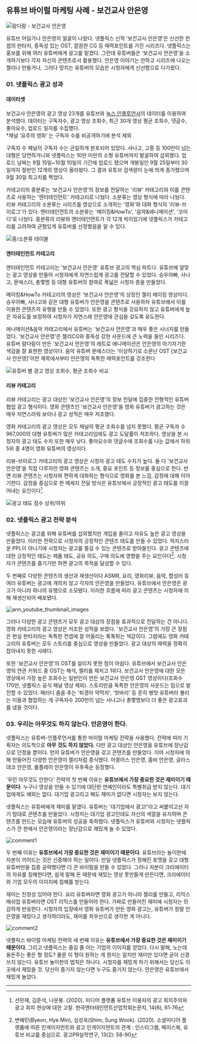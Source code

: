 ## 유튜브 바이럴 마케팅 사례 - 보건교사 안은영

![람다람 - 보건교사 안은영](./images/ramdaram-thumbnail.jpg)

유튜브 어딜가나 안은영의 얼굴이 나왔다.
넷플릭스 신작 ‘보건교사 안은영’은 신선한 컨셉의 판타지, 중독성 있는 OST, 깔끔한 CG 등 매력포인트를 가진 시리즈다.
넷플릭스는 홍보를 위해 여러 유튜버에게 광고를 맡겼다.
그런데 유튜버들은 ‘보건교사 안은영’을 소개하기보다 각자 자신의 콘텐츠로서 활용했다.
안은영 이야기는 안하고 시리즈에 나오는 젤리나 만들거나, 그러다 망치는 유튜버의 모습은 시청자에게 신선함으로 다가왔다. 

### 01. 넷플릭스 광고 성과
#### **데이터셋**
보건교사 안은영의 광고 영상 23개를 유튜브와 [녹스 인플루언서](https://kr.noxinfluencer.com)의 데이터를 이용하여 분석했다.
데이터는 구독자수, 광고 영상 조회수, 최근 30개 영상 평균 조회수, 댓글수, 좋아요수, 업로드 일자를 수집했다.
<br>*채널 ‘요주의 영화’ 는 구독자 수를 비공개하기에 분석 제외

구독자 수 채널의 구독자 수는 균일하게 분포되어 있었다.
사나고, 고몽 등 100만이 넘는 대형은 당연하거니와 넷플릭스는 10만 미만의 소형 유튜버까지 발굴하여 섭외했다.
업로드 날짜는 9월 15일~10월 10일의 기간에 업로드 됐으며 개봉일인 9월 25일부터 30일까지 절반인 12개의 영상이 올라왔다.
그 결과 유튜브 검색량이 눈에 띄게 증가했으며 9월 30일 최고치를 찍었다.

카테고리의 중분류는 ‘보건교사 안은영’의 정보를 전달하는 '리뷰' 카테고리와 이를 콘텐츠로 사용하는 '엔터테인먼트' 카테고리로 나눴다.
소분류는 영상 형식에 따라 나눴다.
리뷰 카테고리의 소분류는 시리즈를 영상으로 소개하는 '영화'와 대화 형식의 '리뷰-브이로그'가 있다.
엔터테인먼트의 소분류는 '메이킹&HowTo', '음악&애니메이션', '코미디'로 나눴다.
중분류의 리뷰와 엔터테인먼트가 각 12개 씩이었기에 넷플릭스가 카테고리를 고려하여 균형있게 유튜버를 선정했음을 알 수 있다.

![중/소분류 테이블](./images/youtuber_category.png)

#### 엔터테인먼트 카테고리
엔터테인먼트 카테고리는 '보건교사 안은영' 유튜브 광고의 핵심 파트다.
유튜브에 알맞는 광고 영상을 만들어 시청자에게 자연스럽게 광고를 전달할 수 있었다.
승우아빠, 사나고, 문에스더, 총몇명 등 대형 유튜버의 참여로 폭넓은 시청자 층을 만들었다.

메이킹&HowTo 카테고리의 영상은 '보건교사 안은영'의 상징인 젤리 메이킹 영상이다.
승우아빠, 사나고와 같은 대형 유튜버가 안은영을 콘텐츠로 사용하자 유튜브에서 이를 이용한 콘텐츠의 유행을 만들 수 있었다.
또한 광고 형식을 강요하지 않고 유튜버에게 높은 자유도를 보장하여 시청자가 자연스레 안은영에 관심을 갖도록 유도한다.

애니메이션&음악 카테고리에서 유튜버는 '보건교사 안은영'과 매우 좋은 시너지를 만들었다.
'보건교사 안은영'은 젤리CG와 중독성 강한 사운드에 큰 노력을 들인 시리즈다.
유튜버 람다람이 만든 '보건교사 안은영'의 레트로 애니메이션은 안은영의 아기자기한 색감을 잘 표현한 영상이다.
음악 유튜버 문에스더는 '이상하기로 소문난 OST [보건교사 안은영]'이란 제목에서부터 안은영의 독특한 매력포인트를 강조한다

![유튜버 별 광고 영상 조회수, 평균 조회수 비교](./images/viewcount_by_youtubers.png)

#### 리뷰 카테고리
리뷰 카테고리는 광고 대상인 '보건교사 안은영'의 정보 전달에 집중한 전형적인 유튜버 협업 광고 형식이다.
영화 콘텐츠인 '보건교사 안은영'을 영화 유튜버가 광고하는 것은 매우 자연스러워 보이나 광고 성적은 매우 저조했다.

영화 카테고리의 광고 영상은 모두 채널의 평균 조회수를 넘지 못했다.
평균 구독자 수 967,000의 대형 유튜버가 많은 카테고리임에도 광고 도달률이 저조하다.
영상을 본 시청자의 광고 태도 수치 또한 매우 낮다.
좋아요수와 댓글수에 조회수를 나눈 값에서 하위 5위 중 4명이 영화 유튜버의 영상이다.

리뷰-브이로그 카테고리의 광고 영상은 시청자 광고 태도 수치가 높다.
둘 다 '보건교사 안은영'을 직접 다루지만 영화 콘텐츠는 소개, 중요 포인트 등 정보를 중심으로 한다.
반면 리뷰 콘텐츠는 시청자와 편하게 대화하는 형식으로 영화를 본 느낌, 감정에 대해 이야기한다.
감정을 중심으로 한 메세지 전달 방식은 유튜브에서 긍정적인 광고 태도를 이끌어내는 요인이다[^1].

![광고 태도 점수 상위/하위](./images/brand_attitude_youtuber_ranking.png)

### 02. 넷플릭스 광고 전략 분석
넷플릭스는 광고를 위해 유튜버를 섭외했지만 개입을 줄이고 자유도 높은 광고 영상을 만들었다.
이러한 전략으로 시청자의 긍정적인 콘텐츠 태도를 만들 수 있었다.
억지스러운 PPL이 아니기에 시청자는 광고를 즐길 수 있는 콘텐츠로 받아들인다.
광고 콘텐츠에 대한 긍정적인 태도는 제품 태도, 공유 의도, 구매 의도에 영향을 주는 요인이다[^2].
시청자가 콘텐츠를 즐기기만 하면 광고의 목적을 달성할 수 있다.

두 번째로 다양한 콘텐츠의 생산과 재생산이다
ASMR, 요리, 영화리뷰, 음악, 합성러 등 여러 유튜버는 광고에 개의치 않고 각자의 안은영을 만들었다.
유튜브에서 안은영은 광고가 아니라 하나의 유행으로 소모됐다.
이러한 흐름에 따라 광고 콘텐츠는 시청자에 의해 재생산되어 배포됐다.

![ann_youtube_thumbnail_images](./images/ann_youtube_thumbnail_images.png)

그러나 다양한 광고 콘텐츠가 모두 광고 대상의 장점을 효과적으로 전달하는 건 아니다.
영화 카테고리의 광고 영상은 저조한 성적을 보였다.
'보건교사 안은영'의 가장 큰 장점은 현실 판타지라는 독특한 컨셉에 잘 어울리는 톡톡튀는 색감이다.
그럼에도 영화 카테고리의 유튜버는 모두 스토리를 중심으로 영상을 만들었다.
광고 대상의 매력을 정확히 잡아내지 못한 사례다.

또한 '보건교사 안은영'의 OST를 살리지 못한 점이 아쉽다.
유튜브에서 보건교사 안은영의 연관 키워드 중 OST는 해석, 젤리를 제치고 1위다.
보건교사 안은영에 대한 모든 영상에서 가장 높은 조회수는 일반인이 만든 보건교사 안은영 OST 영상이다(조회수 170만, 넷플릭스 공식 채널 영상 제외).
스토리만큼 독특한 안은영의 사운드는 밈으로 발전할 수 있었다.
패러디 춤을 추는 '퇴경아 약먹자', '핫바리' 등 흔히 병맛 유튜버라 불리는 이들과 협업하는 게 구독자수 200만이 넘는 사나고나 총몇명보다 더 좋은 광고효과를 냈을 것이다. 

### 03. 우리는 아무것도 하지 않는다. 안은영이 한다.
넷플릭스는 유튜버-인플루언서를 통한 마이럴 마케팅 전략을 사용했다.
전략에 따라 기획자는 의도적으로 **아무 것도 하지 않았다.**
다만 광고 대상인 안은영을 유튜브에 장난감으로 던졌을 뿐이다.
먼저 유튜버가 안은영을 갖고 콘텐츠를 만들었다.
이어 시청자에 의해 만들어진 다양한 안은영이 젤리처럼 증식했다.
어몽어스 안은영, 좀비 안은영, 글라스데코 안은영, 롤플레이 안은영이 우후죽순 등장했다.

'우린 아무것도 안한다' 전략의 첫 번째 이유는 **유튜브에서 가장 중요한 것은 재미이기 때문이다**.
누구나 영상을 만들 수 있기에 대단한 연예인이라도 특별취급 받지 않는다.
대기업에게도 예외는 없다.
대기업 광고라고 해도 재미가 없다면 시청자는 보지 않는다.

넷플릭스는 유튜버에게 재미를 맡겼다.
유튜버는 '대기업에서 광고!'라고 써붙이고선 자기 맘대로 콘텐츠를 만들었다.
시청자는 대기업 광고인데도 자신의 색깔을 유지하며 콘텐츠를 만드는 모습에 유튜버의 성공을 축하했다.
넷플릭스가 유튜버와 시청자는 넷플릭스가 깐 판에서 안은영이라는 장난감으로 재밌게 놀 수 있었다.  

![comment1](./images/comment1.png)

두 번째 이유는 **유튜브에서 가장 중요한 것은 재미이기 때문이다**.
유튜브라는 놀이판에 자본이 끼어드는 것은 신중해야 하는 일이다.
만일 넷플릭스가 정해진 포맷을 갖고 대형 유튜버만을 집중 공략했다면 더 큰 바이럴을 만들 수 있었다.
그러나 자본이 크리에이터의 자유를 침해한다면, 쉽게 말해 돈 때문에 재밌는 영상 못만들게 만든다면, 크리에이터와 기업 모두의 이미지에 침해를 받는다.

재미는 진정성 있어야 한다.
요리 유튜버라면 영화 광고가 아니라 젤리를 만들고, 리믹스 매쉬업 유튜버라면 OST 리믹스를 만들어야 한다.
가짜로 만들어진 재미에 시청자는 민감하게 반응한다.
시청자의 입장에서 영화 유튜버가 만든 영화 광고는, 유튜버가 정말 안은영을 재밌다고 생각하더라도, 재미를 최우선으로 생각한 게 아니다.

![comment2](./images/comment2.png)

넷플릭스 바이럴 마케팅 전략의 세 번째 이유는 **유튜브에서 가장 중요한 것은 재미이기 때문이다**.
그리고 넷플릭스는 즐길 줄 아는 기업의 이미지를 얻었다.
다시 말해, 노는데 용돈주는 좋은 형 정도? 물론 이 형이 원하는 게 뭔지는 알지만 재미만 있다면 굳이 신경쓰지 않는다.
유튜브 놀이판의 법칙은 하나다.
시청자를 재밌게 하기 위해서는 당신도 이 곳에서 재밌을 것. 당신이 즐기지 않는다면 누구도 즐기지 않는다.
안은영은 유튜브에서 재밌게 놀았다. 

***
[^1]: 선민재, 김준석, 나운봉. (2020). 미디어 플랫폼 유튜브 이용자의 광고 회의주의와 광고 회피 현상에 대한 고찰. 한국엔터테인먼트산업학회논문지, 14(6), 61-76
[^2]: 변혜민(Byeon, Hye Min), 심성욱(Shim, Sung Wook). (2020). 소셜미디어 플랫폼에 따른 인게이지먼트와 광고 인게이지먼트의 관계 : 인스타그램, 페이스북, 유튜브 비교를 중심으로. 광고PR실학연구, 13(2): 58-90


